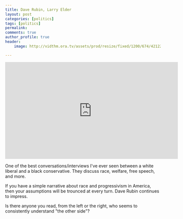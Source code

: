 ```yaml
---
title: Dave Rubin, Larry Elder
layout: post
categories: [politics]
tags: [politics]
permalink: 
comments: true
author_profile: true
header:
    image: http://vidthm.ora.tv/assets/prod/resize/fixed/1200/674/4212218-Screen%20Shot%202015-09-09%20at%2012.38.06%20PM-0.jpg

---
```


<iframe width="560" height="315" src="https://www.youtube.com/embed/IFqVNPwsLNo" frameborder="0" allowfullscreen></iframe>

One of the best conversations/interviews I've ever seen between a white liberal and a black conservative. They discuss race, welfare, free speech, and more.

If you have a simple narrative about race and progressivism in America, then your assumptions will be trounced at every turn. Dave Rubin continues to impress. 

Is there anyone you read, from the left or the right, who seems to consistently understand "the other side"? 